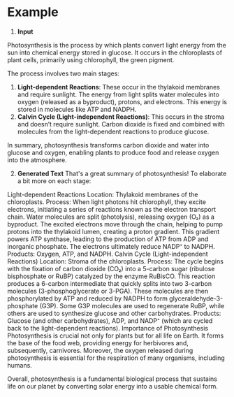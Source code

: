 # Example

1. **Input**

Photosynthesis is the process by which plants convert light energy from the sun into chemical energy stored in glucose. It occurs in the chloroplasts of plant cells, primarily using chlorophyll, the green pigment.

The process involves two main stages:

1. **Light-dependent Reactions**: These occur in the thylakoid membranes and require sunlight. The energy from light splits water molecules into oxygen (released as a byproduct), protons, and electrons. This energy is stored in molecules like ATP and NADPH.
2. **Calvin Cycle (Light-independent Reactions)**: This occurs in the stroma and doesn’t require sunlight. Carbon dioxide is fixed and combined with molecules from the light-dependent reactions to produce glucose.

In summary, photosynthesis transforms carbon dioxide and water into glucose and oxygen, enabling plants to produce food and release oxygen into the atmosphere.

2. **Generated Text**
   That's a great summary of photosynthesis! To elaborate a bit more on each stage:

Light-dependent Reactions
Location: Thylakoid membranes of the chloroplasts.
Process: When light photons hit chlorophyll, they excite electrons, initiating a series of reactions known as the electron transport chain. Water molecules are split (photolysis), releasing oxygen (O₂) as a byproduct. The excited electrons move through the chain, helping to pump protons into the thylakoid lumen, creating a proton gradient. This gradient powers ATP synthase, leading to the production of ATP from ADP and inorganic phosphate. The electrons ultimately reduce NADP⁺ to NADPH.
Products: Oxygen, ATP, and NADPH.
Calvin Cycle (Light-independent Reactions)
Location: Stroma of the chloroplasts.
Process: The cycle begins with the fixation of carbon dioxide (CO₂) into a 5-carbon sugar (ribulose bisphosphate or RuBP) catalyzed by the enzyme RuBisCO. This reaction produces a 6-carbon intermediate that quickly splits into two 3-carbon molecules (3-phosphoglycerate or 3-PGA). These molecules are then phosphorylated by ATP and reduced by NADPH to form glyceraldehyde-3-phosphate (G3P). Some G3P molecules are used to regenerate RuBP, while others are used to synthesize glucose and other carbohydrates.
Products: Glucose (and other carbohydrates), ADP, and NADP⁺ (which are cycled back to the light-dependent reactions).
Importance of Photosynthesis
Photosynthesis is crucial not only for plants but for all life on Earth. It forms the base of the food web, providing energy for herbivores and, subsequently, carnivores. Moreover, the oxygen released during photosynthesis is essential for the respiration of many organisms, including humans.

Overall, photosynthesis is a fundamental biological process that sustains life on our planet by converting solar energy into a usable chemical form.
